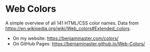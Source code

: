 
# Web Colors

A simple overview of all 141 HTML/CSS color names. Data from https://en.wikipedia.org/wiki/Web_colors#Extended_colors.

- On my website: https://benjaminaster.com/colors/
- On GitHub Pages: https://benjaminaster.github.io/Web-Colors/
